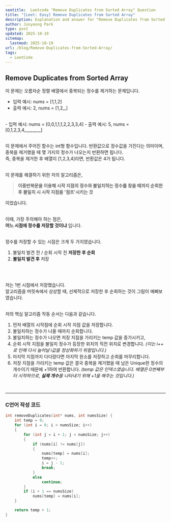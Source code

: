 ```yaml
---
seotitle:  Leetcode "Remove Duplicates from Sorted Array" Question 
title: "[Leet: Easy] Remove Duplicates from Sorted Array"
description: Explanation and answer for "Remove Duplicates from Sorted Array" problem in Leetcode.
author: Junyeong Park
type: post
updated: 2025-10-19
sitemap:
  lastmod: 2025-10-19
url: /blog/Remove-Duplicates-from-Sorted-Array/
tags:
  - LeetCode
---
```


## Remove Duplicates from Sorted Array

이 문제는 오름차순 정렬 배열에서 중복되는 정수를 제거하는 문제입니다.<br>

- 입력 예시: nums = [1,1,2]
- 출력 예시: 2, nums = [1,2,_] 
<br>
- 입력 예시: nums = [0,0,1,1,1,2,2,3,3,4]
- 출력 예시: 5, nums = [0,1,2,3,4,_,_,_,_,_]
<br>
<br>

이 문제에서 주어진 함수는 int형 함수입니다. 반환값으로 정수값을 가진다는 의미이며,<br>
중복을 제거했을 때 몇 가지의 정수가 나오는지 반환하면 됩니다.<br>
즉, 중복을 제거한 후 배열이 [1,2,3,4]라면, 반환값은 4가 됩니다.<br>
<br>

이 문제를 해결하기 위한 저의 알고리즘은, <br>
> **이중반복문을 이용해 시작 지점의 정수와 불일치하는 정수를 찾을 때까지 순회한 후 불일치 시 시작 지점을 '점프'시키는 것**

이었습니다.<br>
<br>

이때, 가장 주의해야 하는 점은,<br>
**어느 시점에 정수를 저장할 것이냐** 입니다.<br>
<br>

정수를 저장할 수 있는 시점은 크게 두 가지였습니다.<br>
1. 불일치 발견 전 / 순회 시작 전 **저장한 후 순회**
2. **불일치 발견 후** 저장
<br>
<br>

저는 1번 시점에서 저장했습니다.<br>
알고리즘을 머릿속에서 상상할 때, 선제적으로 저장한 후 순회하는 것이 그림이 예뻐보였습니다. <br>
<br>

저의 핵심 알고리즘 작동 순서는 다음과 같습니다.<br>

1. 먼저 배열의 시작점에 순회 시작 지점 값을 저장합니다.
2. 불일치하는 정수가 나올 때까지 순회합니다.
3. 불일치하는 정수가 나오면 저장 지점을 가리키는 temp 값을 증가시키고,
4. 순회 시작 지점을 불일치 정수가 등장한 위치의 직전 위치로 변경합니다. *(이는 i++ 로 인해 다시 늘어날 i값을 정상화하기 위함입니다.)*
5. 마지막 지점까지 다다랐다면 마지막 원소를 저장하고 순회를 마무리합니다.
6. 저장 지점을 가리키는 temp 값은 결국 중복을 제거했을 때 남은 Unique한 정수의 개수이기 때문에 +1하여 반환합니다. *(temp 값은 인덱스였습니다. 배열은 0번째부터 시작하므로, **실제 개수**를 나타내기 위해 +1을 해주는 것입니다.)*

<br>
<hr/>

### C언어 작성 코드
```c
int removeDuplicates(int* nums, int numsSize) {
    int temp = 0;
    for (int i = 0; i < numsSize; i++)
    {
        for (int j = i + 1; j < numsSize; j++)
        {
            if (nums[i] != nums[j])
            {
                nums[temp] = nums[i];
                temp++;
                i = j - 1;
                break;
            }
            else
                continue;
        }
        if (i + 1 == numsSize)
            nums[temp] = nums[i];
    }

    return temp + 1;
}
```
